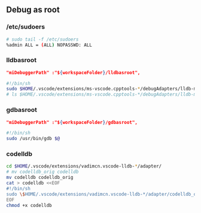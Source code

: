 ## Debug as root
### /etc/sudoers
```sh
# sudo tail -f /etc/sudoers
%admin ALL = (ALL) NOPASSWD: ALL
```

### lldbasroot
```json
"miDebuggerPath" :"${workspaceFolder}/lldbasroot",
```
```sh
#!/bin/sh
sudo $HOME/.vscode/extensions/ms-vscode.cpptools-*/debugAdapters/lldb-mi/bin/lldb-mi $@
# ls $HOME/.vscode/extensions/ms-vscode.cpptools-*/debugAdapters/lldb-mi/bin/lldb-mi
```

### gdbasroot
```json
"miDebuggerPath" :"${workspaceFolder}/gdbasroot",
```
```sh
#!/bin/sh
sudo /usr/bin/gdb $@
```

### codelldb
```sh
cd $HOME/.vscode/extensions/vadimcn.vscode-lldb-*/adapter/
# mv codelldb_orig codelldb 
mv codelldb codelldb_orig
cat > codelldb <<EOF
#!/bin/sh
sudo \$HOME/.vscode/extensions/vadimcn.vscode-lldb-*/adapter/codelldb_orig \$@
EOF
chmod +x codelldb
```